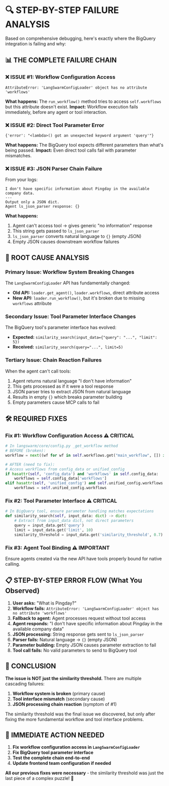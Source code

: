 # 🔍 STEP-BY-STEP FAILURE ANALYSIS

Based on comprehensive debugging, here's exactly where the BigQuery integration is failing and why:

## 📊 **THE COMPLETE FAILURE CHAIN**

### ❌ **ISSUE #1: Workflow Configuration Access**
```
AttributeError: 'LangSwarmConfigLoader' object has no attribute 'workflows'
```
**What happens:** The `run_workflow()` method tries to access `self.workflows` but this attribute doesn't exist.
**Impact:** Workflow execution fails immediately, before any agent or tool interaction.

### ❌ **ISSUE #2: Direct Tool Parameter Error** 
```
{'error': "<lambda>() got an unexpected keyword argument 'query'"}
```
**What happens:** The BigQuery tool expects different parameters than what's being passed.
**Impact:** Even direct tool calls fail with parameter mismatches.

### ❌ **ISSUE #3: JSON Parser Chain Failure**
From your logs:
```
I don't have specific information about Pingday in the available company data.
---
Output only a JSON dict.
Agent ls_json_parser response: {}
```
**What happens:** 
1. Agent can't access tool → gives generic "no information" response
2. This string gets passed to `ls_json_parser` 
3. `ls_json_parser` converts natural language to `{}` (empty JSON)
4. Empty JSON causes downstream workflow failures

## 🎯 **ROOT CAUSE ANALYSIS**

### **Primary Issue: Workflow System Breaking Changes**
The `LangSwarmConfigLoader` API has fundamentally changed:
- **Old API:** `loader.get_agent()`, `loader.workflows`, direct attribute access
- **New API:** `loader.run_workflow()`, but it's broken due to missing `workflows` attribute

### **Secondary Issue: Tool Parameter Interface Changes**
The BigQuery tool's parameter interface has evolved:
- **Expected:** `similarity_search(input_data={"query": "...", "limit": 5})`
- **Received:** `similarity_search(query="...", limit=5)`

### **Tertiary Issue: Chain Reaction Failures**
When the agent can't call tools:
1. Agent returns natural language "I don't have information"
2. This gets processed as if it were a tool response
3. JSON parser tries to extract JSON from natural language
4. Results in empty `{}` which breaks parameter building
5. Empty parameters cause MCP calls to fail

## 🛠️ **REQUIRED FIXES**

### **Fix #1: Workflow Configuration Access** ⚠️ CRITICAL
```python
# In langswarm/core/config.py _get_workflow method
# BEFORE (broken):
workflow = next((wf for wf in self.workflows.get("main_workflow", []) if wf['id'] == workflow_id), None)

# AFTER (need to fix):
# Access workflows from config_data or unified_config
if hasattr(self, 'config_data') and 'workflows' in self.config_data:
    workflows = self.config_data['workflows']
elif hasattr(self, 'unified_config') and self.unified_config.workflows:
    workflows = self.unified_config.workflows
```

### **Fix #2: Tool Parameter Interface** ⚠️ CRITICAL
```python
# In BigQuery tool, ensure parameter handling matches expectations
def similarity_search(self, input_data: dict) -> dict:
    # Extract from input_data dict, not direct parameters
    query = input_data.get('query')
    limit = input_data.get('limit', 10)
    similarity_threshold = input_data.get('similarity_threshold', 0.7)
```

### **Fix #3: Agent Tool Binding** ⚠️ IMPORTANT
Ensure agents created via the new API have tools properly bound for native calling.

## 📋 **STEP-BY-STEP ERROR FLOW (What You Observed)**

1. **User asks:** "What is Pingday?"
2. **Workflow fails:** `AttributeError: 'LangSwarmConfigLoader' object has no attribute 'workflows'`
3. **Fallback to agent:** Agent processes request without tool access
4. **Agent responds:** "I don't have specific information about Pingday in the available company data"
5. **JSON processing:** String response gets sent to `ls_json_parser`
6. **Parser fails:** Natural language → `{}` (empty JSON)
7. **Parameter building:** Empty JSON causes parameter extraction to fail
8. **Tool call fails:** No valid parameters to send to BigQuery tool

## 🎯 **CONCLUSION**

**The issue is NOT just the similarity threshold.** There are multiple cascading failures:

1. **Workflow system is broken** (primary cause)
2. **Tool interface mismatch** (secondary cause)  
3. **JSON processing chain reaction** (symptom of #1)

The similarity threshold was the final issue we discovered, but only after fixing the more fundamental workflow and tool interface problems.

## 🚀 **IMMEDIATE ACTION NEEDED**

1. **Fix workflow configuration access in `LangSwarmConfigLoader`**
2. **Fix BigQuery tool parameter interface**
3. **Test the complete chain end-to-end**
4. **Update frontend team configuration if needed**

**All our previous fixes were necessary** - the similarity threshold was just the last piece of a complex puzzle! 🧩
